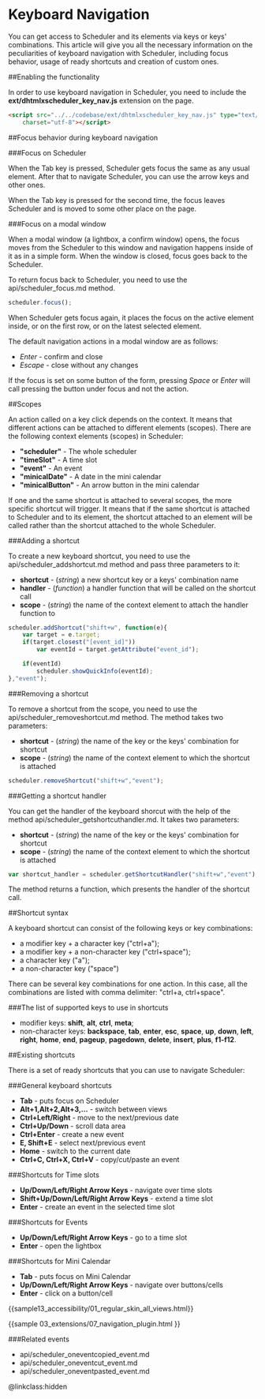 Keyboard Navigation
=======================

You can get access to Scheduler and its elements via keys or keys' combinations. This article will give you all the necessary information 
on the peculiarities of keyboard navigation with Scheduler, including focus behavior, usage of ready shortcuts and creation of custom ones.


##Enabling the functionality

In order to use keyboard navigation in Scheduler, you need to include the **ext/dhtmlxscheduler_key_nav.js** extension on the page. 

~~~html
<script src="../../codebase/ext/dhtmlxscheduler_key_nav.js" type="text/javascript" 
	charset="utf-8"></script>
~~~

##Focus behavior during keyboard navigation

###Focus on Scheduler

When the Tab key is pressed, Scheduler gets focus the same as any usual element. 
After that to navigate Scheduler, you can use the arrow keys and other ones. 

When the Tab key is pressed for the second time, the focus leaves Scheduler and is moved to some other place on the page.

###Focus on a modal window

When a modal window (a lightbox, a confirm window) opens, the focus moves from the Scheduler to this window and 
navigation happens inside of it as in a simple form. When the window is closed, focus goes back to the Scheduler.

To return focus back to Scheduler, you need to use the api/scheduler_focus.md method. 

~~~js
scheduler.focus();
~~~

When Scheduler gets focus again, it places the focus on the active element inside, or on the first row, or on the latest selected element.

The default navigation actions in a modal window are as follows:

- *Enter* - confirm and close
- *Escape* - close without any changes

If the focus is set on some button of the form, pressing *Space* or *Enter* will call pressing the button under focus and not the action.


##Scopes

An action called on a key click depends on the context. It means that different actions can be attached to different elements (scopes). 
There are the following context elements (scopes) in Scheduler:

- **"scheduler"** - The whole scheduler
- **"timeSlot"** - A time slot
- **"event"** - An event
- **"minicalDate"** - A date in the mini calendar
- **"minicalButton"** - An arrow button in the mini calendar

If one and the same shortcut is attached to several scopes, the more specific shortcut will trigger. It means that if the same shortcut is attached 
to Scheduler and to its element, the shortcut attached to an element will be called rather than the shortcut attached to the whole Scheduler. 

###Adding a shortcut

To create a new keyboard shortcut, you need to use the api/scheduler_addshortcut.md method and pass three parameters to it:

- **shortcut** - (*string*) a new shortcut key or a keys' combination name
- **handler** - (*function*) a handler function that will be called on the shortcut call 
- **scope** - (*string*) the name of the context element to attach the handler function to

~~~js
scheduler.addShortcut("shift+w", function(e){ 
    var target = e.target;
    if(target.closest("[event_id]"))
        var eventId = target.getAttribute("event_id");

    if(eventId) 
        scheduler.showQuickInfo(eventId);
},"event");
~~~

###Removing a shortcut

To remove a shortcut from the scope, you need to use the api/scheduler_removeshortcut.md method. The method takes two parameters:

- **shortcut** - (*string*) the name of the key or the keys' combination for shortcut 
- **scope** - (*string*) the name of the context element to which the shortcut is attached

~~~js
scheduler.removeShortcut("shift+w","event");
~~~

###Getting a shortcut handler

You can get the handler of the keyboard shorcut with the help of the method api/scheduler_getshortcuthandler.md. It takes two parameters:

- **shortcut** - (*string*) the name of the key or the keys' combination for shortcut 
- **scope** - (*string*) the name of the context element to which the shortcut is attached

~~~js
var shortcut_handler = scheduler.getShortcutHandler("shift+w","event");
~~~

The method returns a function, which presents the handler of the shortcut call. 


##Shortcut syntax

A keyboard shortcut can consist of the following keys or key combinations:

- a modifier key + a character key ("ctrl+a");
- a modifier key + a non-character key ("ctrl+space");
- a character key ("a");
- a non-character key ("space")

There can be several key combinations for one action. In this case, all the combinations are listed with comma delimiter: "ctrl+a, ctrl+space".

###The list of supported keys to use in shortcuts

- modifier keys: **shift**, **alt**, **ctrl**, **meta**;
- non-character keys: **backspace**, **tab**, **enter**, **esc**, **space**, **up**, **down**, **left**, **right**, **home**, **end**, **pageup**, **pagedown**, **delete**,
**insert**, **plus**, **f1-f12**.

##Existing shortcuts 

There is a set of ready shortcuts that you can use to navigate Scheduler:

###General keyboard shortcuts

- **Tab** -  puts focus on Scheduler
- **Alt+1,Alt+2,Alt+3,...** - switch between views
- **Ctrl+Left/Right** - move to the next/previous date
- **Ctrl+Up/Down** - scroll data area
- **Ctrl+Enter** - create a new event
- **E, Shift+E** - select next/previous event
- **Home** - switch to the current date
- **Ctrl+C, Ctrl+X, Ctrl+V** - copy/cut/paste an event

###Shortcuts for Time slots

- **Up/Down/Left/Right Arrow Keys** - navigate over time slots 
- **Shift+Up/Down/Left/Right Arrow Keys** - extend a time slot 
- **Enter** - create an event in the selected time slot

###Shortcuts for Events

- **Up/Down/Left/Right Arrow Keys** - go to a time slot
- **Enter** - open the lightbox


###Shortcuts for Mini Calendar

- **Tab** -  puts focus on Mini Calendar
- **Up/Down/Left/Right Arrow Keys** - navigate over buttons/cells
- **Enter** - click on a button/cell


{{sample13_accessibility/01_regular_skin_all_views.html}}

{{sample
	03_extensions/07_navigation_plugin.html
}}


###Related events

- api/scheduler_oneventcopied_event.md
- api/scheduler_oneventcut_event.md
- api/scheduler_oneventpasted_event.md

@linkclass:hidden